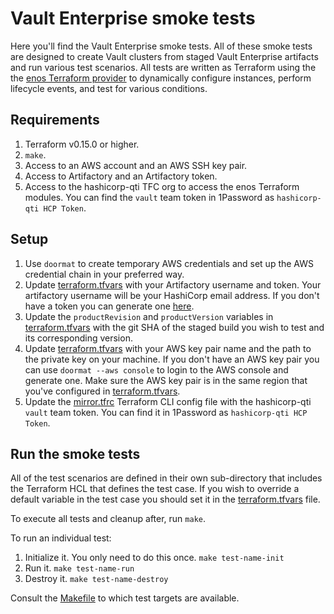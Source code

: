 # Vault Enterprise smoke tests

Here you'll find the Vault Enterprise smoke tests. All of these smoke tests are
designed to create Vault clusters from staged Vault Enterprise artifacts and run
various test scenarios. All tests are written as Terraform using the the
[enos Terraform provider](https://github.com/hashicorp/enos-provider) to dynamically
configure instances, perform lifecycle events, and test for various conditions.

## Requirements

1. Terraform v0.15.0 or higher.
1. `make`.
1. Access to an AWS account and an AWS SSH key pair.
1. Access to Artifactory and an Artifactory token.
1. Access to the hashicorp-qti TFC org to access the enos Terraform modules.
  You can find the `vault` team token in 1Password as `hashicorp-qti HCP Token`.

## Setup

1. Use `doormat` to create temporary AWS credentials and set up the AWS credential
  chain in your preferred way.
1. Update [terraform.tfvars](./terraform.tfvars) with your Artifactory username
  and token. Your artifactory username will be your HashiCorp email address. If you
  don't have a token you can generate one [here](https://artifactory.hashicorp.engineering/ui/admin/artifactory/user_profile).
1. Update the `productRevision` and `productVersion` variables in [terraform.tfvars](.terraform.tfvars)
  with the git SHA of the staged build you wish to test and its corresponding
  version.
1. Update [terraform.tfvars](./terraform.tfvars) with your AWS key pair name
  and the path to the private key on your machine. If you don't have an AWS key
  pair you can use `doormat --aws console` to login to the AWS console and generate
  one. Make sure the AWS key pair is in the same region that you've configured in
  [terraform.tfvars](./terraform.tfvars).
1. Update the [mirror.tfrc](./mirror.tfrc) Terraform CLI config file with the hashicorp-qti
  `vault` team token. You can find it in 1Password as `hashicorp-qti HCP Token`.

## Run the smoke tests

All of the test scenarios are defined in their own sub-directory that includes the
Terraform HCL that defines the test case. If you wish to override a default variable in the
test case you should set it in the [terraform.tfvars](./terraform.tfvars) file.

To execute all tests and cleanup after, run `make`.

To run an individual test:
1. Initialize it. You only need to do this once. `make test-name-init`
1. Run it. `make test-name-run`
1. Destroy it. `make test-name-destroy`

Consult the [Makefile](./Makefile) to which test targets are available.

